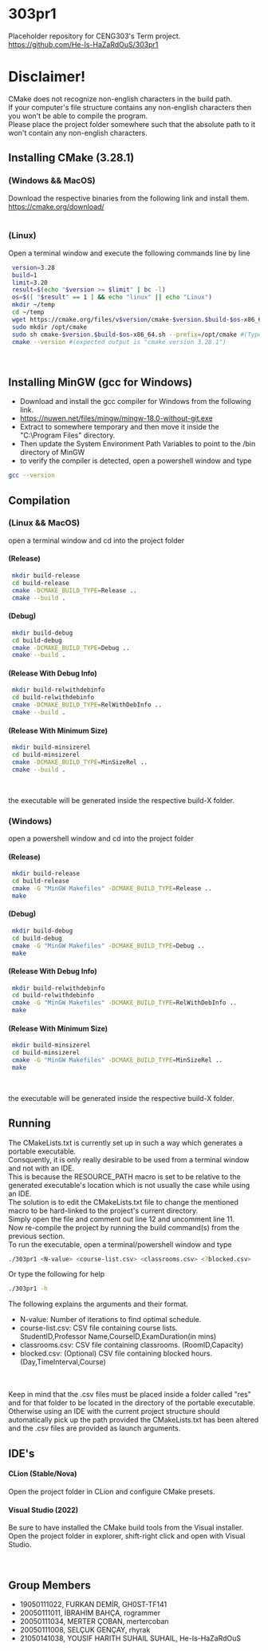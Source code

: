 # 303pr1
Placeholder repository for CENG303's Term project. </br>
https://github.com/He-Is-HaZaRdOuS/303pr1

# Disclaimer!
CMake does not recognize non-english characters in the build path. </br>
If your computer's file structure contains any non-english characters then you won't be able to compile the program. </br>
Please place the project folder somewhere such that the absolute path to it won't contain any non-english characters. </br>

## Installing CMake (3.28.1)
### (Windows && MacOS) </br>
Download the respective binaries from the following link and install them. </br>
https://cmake.org/download/ </br>
</br>
### (Linux) </br>
Open a terminal window and execute the following commands line by line </br>

```bash
 version=3.28
 build=1
 limit=3.20
 result=$(echo "$version >= $limit" | bc -l)
 os=$([ "$result" == 1 ] && echo "linux" || echo "Linux")
 mkdir ~/temp
 cd ~/temp
 wget https://cmake.org/files/v$version/cmake-$version.$build-$os-x86_64.sh
 sudo mkdir /opt/cmake
 sudo sh cmake-$version.$build-$os-x86_64.sh --prefix=/opt/cmake #(Type "y" to accept the license agreement and type "n" to forego installing inside the subdirectory)
 cmake --version #(expected output is "cmake version 3.28.1") 
```
</br>

## Installing MinGW (gcc for Windows)
* Download and install the gcc compiler for Windows from the following link. </br>
* https://nuwen.net/files/mingw/mingw-18.0-without-git.exe </br>
* Extract to somewhere temporary and then move it inside the "C:\Program Files" directory. </br>
* Then update the System Environment Path Variables to point to the /bin directory of MinGW </br>
* to verify the compiler is detected, open a powershell window and type 
```bash
gcc --version
```

## Compilation
### (Linux  && MacOS)
open a terminal window and cd into the project folder </br>

#### (Release)
```bash
 mkdir build-release
 cd build-release
 cmake -DCMAKE_BUILD_TYPE=Release ..
 cmake --build .
```

#### (Debug)
```bash
 mkdir build-debug
 cd build-debug
 cmake -DCMAKE_BUILD_TYPE=Debug ..
 cmake --build .
```

#### (Release With Debug Info)
```bash
 mkdir build-relwithdebinfo
 cd build-relwithdebinfo
 cmake -DCMAKE_BUILD_TYPE=RelWithDebInfo ..
 cmake --build .
```

#### (Release With Minimum Size)
```bash
 mkdir build-minsizerel
 cd build-minsizerel
 cmake -DCMAKE_BUILD_TYPE=MinSizeRel ..
 cmake --build .
```
</br>

the executable will be generated inside the respective build-X folder. </br>

### (Windows)
open a powershell window and cd into the project folder </br>
#### (Release)
```bash
 mkdir build-release
 cd build-release
 cmake -G "MinGW Makefiles" -DCMAKE_BUILD_TYPE=Release ..
 make
```

#### (Debug)
```bash
 mkdir build-debug
 cd build-debug
 cmake -G "MinGW Makefiles" -DCMAKE_BUILD_TYPE=Debug ..
 make
```
#### (Release With Debug Info)
```bash
 mkdir build-relwithdebinfo
 cd build-relwithdebinfo
 cmake -G "MinGW Makefiles" -DCMAKE_BUILD_TYPE=RelWithDebInfo ..
 make
```

#### (Release With Minimum Size)
```bash
 mkdir build-minsizerel
 cd build-minsizerel
 cmake -G "MinGW Makefiles" -DCMAKE_BUILD_TYPE=MinSizeRel ..
 make
```
</br>

the executable will be generated inside the respective build-X folder. </br>

## Running
The CMakeLists.txt is currently set up in such a way which generates a portable executable. </br>
Consquently, it is only really desirable to be used from a terminal window and not with an IDE. </br>
This is because the RESOURCE_PATH macro is set to be relative to the generated executable's location which is not usually the case while using an IDE. </br>
The solution is to edit the CMakeLists.txt file to change the mentioned macro to be hard-linked to the project's current directory. </br>
Simply open the file and comment out line 12 and uncomment line 11. </br>
Now re-compile the project by running the build command(s) from the previous section. </br>
To run the executable, open a terminal/powershell window and type </br>
```bash
./303pr1 <N-value> <course-list.csv> <classrooms.csv> <?blocked.csv>
```
Or type the following for help
```bash
./303pr1 -h
```
The following explains the arguments and their format.
* N-value: Number of iterations to find optimal schedule.
* course-list.csv: CSV file containing course lists. </br> StudentID,Professor Name,CourseID,ExamDuration(in mins)
* classrooms.csv: CSV file containing classrooms. (RoomID,Capacity)
* blocked.csv: (Optional) CSV file containing blocked hours. (Day,TimeInterval,Course)
</br>
</br>
Keep in mind that the .csv files must be placed inside a folder called "res" and for that folder to be located in the directory of the portable executable.
</br>
Otherwise using an IDE with the current project structure should automatically pick up the path provided the CMakeLists.txt has been altered and the .csv files are provided as launch arguments.

## IDE's
#### CLion (Stable/Nova)
Open the project folder in CLion and configure CMake presets. </br>

#### Visual Studio (2022)
Be sure to have installed the CMake build tools from the Visual installer. </br>
Open the project folder in explorer, shift-right click and open with Visual Studio. </br>

</br>

## Group Members

* 19050111022, FURKAN DEMİR, GH0ST-TF141
* 20050111011, İBRAHİM BAHÇA, rogrammer
* 20050111034, MERTER ÇOBAN, mertercoban
* 20050111008, SELÇUK GENÇAY, rhyrak
* 21050141038, YOUSIF HARITH SUHAIL SUHAIL, He-Is-HaZaRdOuS
